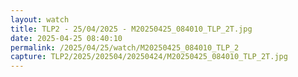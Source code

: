 ```yaml
---
layout: watch
title: TLP2 - 25/04/2025 - M20250425_084010_TLP_2T.jpg
date: 2025-04-25 08:40:10
permalink: /2025/04/25/watch/M20250425_084010_TLP_2
capture: TLP2/2025/202504/20250424/M20250425_084010_TLP_2T.jpg
---
```

